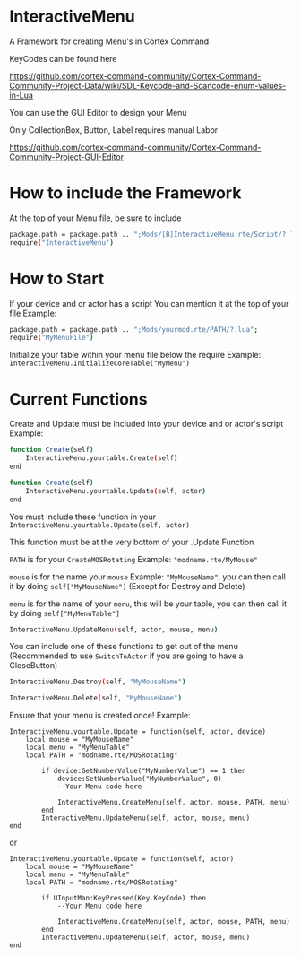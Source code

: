 # InteractiveMenu
A Framework for creating Menu's in Cortex Command

KeyCodes can be found here

https://github.com/cortex-command-community/Cortex-Command-Community-Project-Data/wiki/SDL-Keycode-and-Scancode-enum-values-in-Lua

You can use the GUI Editor to design your Menu

Only CollectionBox, Button, Label requires manual Labor

https://github.com/cortex-command-community/Cortex-Command-Community-Project-GUI-Editor

# How to include the Framework
At the top of your Menu file, be sure to include

```bash
package.path = package.path .. ";Mods/[B]InteractiveMenu.rte/Script/?.lua";
require("InteractiveMenu")
```

# How to Start
If your device and or actor has a script
You can mention it at the top of your file
Example:
```bash
package.path = package.path .. ";Mods/yourmod.rte/PATH/?.lua";
require("MyMenuFile")
```

Initialize your table within your menu file below the require
Example: `InteractiveMenu.InitializeCoreTable("MyMenu")`

# Current Functions
Create and Update must be included into your device and or actor's script
Example:

```bash
function Create(self)
	InteractiveMenu.yourtable.Create(self)
end
```
```bash
function Create(self)
	InteractiveMenu.yourtable.Update(self, actor)
end
```

You must include these function in your `InteractiveMenu.yourtable.Update(self, actor)`

This function must be at the very bottom of your .Update Function

`PATH` is for your `CreateMOSRotating` Example: `"modname.rte/MyMouse"`

`mouse` is for the name your `mouse` Example: `"MyMouseName"`, you can then call it by doing `self["MyMouseName"]` (Except for Destroy and Delete)

`menu` is for the name of your `menu`, this will be your table, you can then call it by doing `self["MyMenuTable"]`


```bash
InteractiveMenu.UpdateMenu(self, actor, mouse, menu)
```

You can include one of these functions to get out of the menu (Recommended to use `SwitchToActor` if you are going to have a CloseButton)

```bash
InteractiveMenu.Destroy(self, "MyMouseName")
```
```bash
InteractiveMenu.Delete(self, "MyMouseName")
```

Ensure that your menu is created once!
Example:

```
InteractiveMenu.yourtable.Update = function(self, actor, device)
	local mouse = "MyMouseName"
	local menu = "MyMenuTable"
	local PATH = "modname.rte/MOSRotating"

		if device:GetNumberValue("MyNumberValue") == 1 then
			device:SetNumberValue("MyNumberValue", 0)
			--Your Menu code here

			InteractiveMenu.CreateMenu(self, actor, mouse, PATH, menu)
		end
		InteractiveMenu.UpdateMenu(self, actor, mouse, menu)
end
```
or
```
InteractiveMenu.yourtable.Update = function(self, actor)
	local mouse = "MyMouseName"
	local menu = "MyMenuTable"
	local PATH = "modname.rte/MOSRotating"

		if UInputMan:KeyPressed(Key.KeyCode) then
			--Your Menu code here

			InteractiveMenu.CreateMenu(self, actor, mouse, PATH, menu)
		end
		InteractiveMenu.UpdateMenu(self, actor, mouse, menu)
end
```
